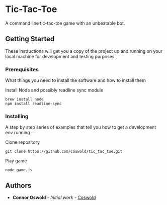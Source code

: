 # Tic-Tac-Toe

A command line tic-tac-toe game with an unbeatable bot.

## Getting Started

These instructions will get you a copy of the project up and running on your local machine for development and testing purposes.

### Prerequisites

What things you need to install the software and how to install them

Install Node and possibly readline sync module

```
brew install node
npm install readline-sync
```

### Installing

A step by step series of examples that tell you how to get a development env running

Clone repository

```
git clone https://github.com/Coswold/tic_tac_toe.git
```

Play game

```
node game.js
```

## Authors

* **Connor Oswold** - *Initial work* - [Coswold](https://github.com/Coswold)
